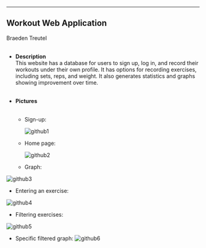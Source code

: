 --------------------------------
**Workout Web Application**
--------------------------------
Braeden Treutel
<br><br>
- **Description**
  <br>
  This website has a database for users to sign up, log in, and record their workouts under their own profile.
  It has options for recording exercises, including sets, reps, and weight.
  It also generates statistics and graphs showing improvement over time.
<br><br>

- **Pictures**
<br><br>
  - Sign-up:

    ![github1](https://github.com/braeden512/Workout-Web-Application/assets/106418221/d628f40d-d7a3-470b-af83-8aa12123e4d9)
    <br>

  - Home page:

    ![github2](https://github.com/braeden512/Workout-Web-Application/assets/106418221/26e583e8-d2c0-4c8d-868a-6c6e12e307c0)
    <br>

  - Graph:

![github3](https://github.com/braeden512/Workout-Web-Application/assets/106418221/c6f492b4-3dc1-4994-8fe7-e1ee63d0d0e1)
<br>

  - Entering an exercise:

![github4](https://github.com/braeden512/Workout-Web-Application/assets/106418221/c3d5bf59-95f6-4144-add2-f31f70bf5cce)
<br>

  - Filtering exercises:

![github5](https://github.com/braeden512/Workout-Web-Application/assets/106418221/9bab9fe3-cb84-4a7b-82dc-9f267a86b8d4)
<br>

  - Specific filtered graph:
![github6](https://github.com/braeden512/Workout-Web-Application/assets/106418221/faaa404a-7581-408d-bb0c-30aa25992a25)
